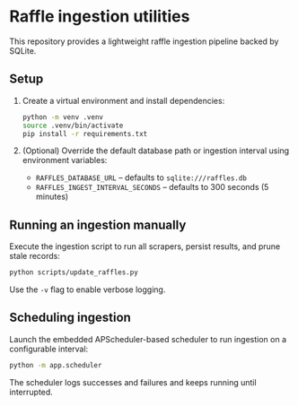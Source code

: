 # Raffle ingestion utilities

This repository provides a lightweight raffle ingestion pipeline backed by SQLite.

## Setup

1. Create a virtual environment and install dependencies:

   ```bash
   python -m venv .venv
   source .venv/bin/activate
   pip install -r requirements.txt
   ```

2. (Optional) Override the default database path or ingestion interval using
   environment variables:

   - `RAFFLES_DATABASE_URL` – defaults to `sqlite:///raffles.db`
   - `RAFFLES_INGEST_INTERVAL_SECONDS` – defaults to 300 seconds (5 minutes)

## Running an ingestion manually

Execute the ingestion script to run all scrapers, persist results, and prune stale
records:

```bash
python scripts/update_raffles.py
```

Use the `-v` flag to enable verbose logging.

## Scheduling ingestion

Launch the embedded APScheduler-based scheduler to run ingestion on a configurable
interval:

```bash
python -m app.scheduler
```

The scheduler logs successes and failures and keeps running until interrupted.
